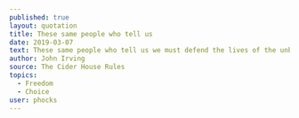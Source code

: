 ```yaml
---
published: true
layout: quotation
title: These same people who tell us
date: 2019-03-07
text: These same people who tell us we must defend the lives of the unborn — they are the same people who seem not so interested in defending anyone but themselves after the accident of birth is complete! These same people who profess their love of the unborn's soul — they don't care to make much of a contribution to the poor, they don't care to offer much assistance to the unwanted or the oppressed! How do they justify such a concern for the fetus and such a lack of concern for unwanted and abused children? They condemn others for the accident of conception; they condemn the poor — as if the poor can help being poor. One way the poor could help themselves would be to be in control of the size of their families. I thought that freedom of choice was obviously democratic — was obviously American!
author: John Irving
source: The Cider House Rules
topics:
  - Freedom
  - Choice
user: phocks
---
```

